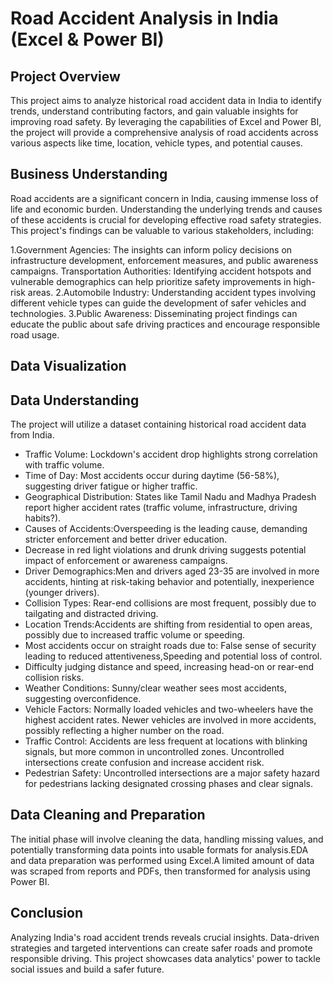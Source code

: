 # Road Accident Analysis in India (Excel & Power BI)

## Project Overview
This project aims to analyze historical road accident data in India to identify trends, understand contributing factors, and gain valuable insights for improving road safety. By leveraging the capabilities of Excel and Power BI, the project will provide a comprehensive analysis of road accidents across various aspects like time, location, vehicle types, and potential causes.

## Business Understanding
Road accidents are a significant concern in India, causing immense loss of life and economic burden. Understanding the underlying trends and causes of these accidents is crucial for developing effective road safety strategies. This project's findings can be valuable to various stakeholders, including:

1.Government Agencies: The insights can inform policy decisions on infrastructure development, enforcement measures, and public awareness campaigns.
Transportation Authorities: Identifying accident hotspots and vulnerable demographics can help prioritize safety improvements in high-risk areas.
2.Automobile Industry: Understanding accident types involving different vehicle types can guide the development of safer vehicles and technologies.
3.Public Awareness: Disseminating project findings can educate the public about safe driving practices and encourage responsible road usage.

## Data Visualization 

## Data Understanding
The project will utilize a dataset containing historical road accident data from India.  
* Traffic Volume: Lockdown's accident drop highlights strong correlation with traffic volume.
* Time of Day: Most accidents occur during daytime (56-58%), suggesting driver fatigue or higher traffic.
* Geographical Distribution: States like Tamil Nadu and Madhya Pradesh report higher accident rates (traffic volume, infrastructure, driving habits?).
* Causes of Accidents:Overspeeding is the leading cause, demanding stricter enforcement and better driver education.
* Decrease in red light violations and drunk driving suggests potential impact of enforcement or awareness campaigns.
* Driver Demographics:Men and drivers aged 23-35 are involved in more accidents, hinting at risk-taking behavior and potentially, inexperience (younger drivers).
* Collision Types: Rear-end collisions are most frequent, possibly due to tailgating and distracted driving.
* Location Trends:Accidents are shifting from residential to open areas, possibly due to increased traffic volume or speeding.
* Most accidents occur on straight roads due to: False sense of security leading to reduced attentiveness,Speeding and potential loss of control.
* Difficulty judging distance and speed, increasing head-on or rear-end collision risks.
* Weather Conditions: Sunny/clear weather sees most accidents, suggesting overconfidence.
* Vehicle Factors: Normally loaded vehicles and two-wheelers have the highest accident rates. Newer vehicles are involved in more accidents, possibly reflecting a higher number on the road.
* Traffic Control: Accidents are less frequent at locations with blinking signals, but more common in uncontrolled zones. Uncontrolled intersections create confusion and increase accident risk.
* Pedestrian Safety: Uncontrolled intersections are a major safety hazard for pedestrians lacking designated crossing phases and clear signals.

## Data Cleaning and Preparation
The initial phase will involve cleaning the data, handling missing values, and potentially transforming data points into usable formats for analysis.EDA and data preparation was performed using Excel.A limited amount of data was scraped from reports and PDFs, then transformed for analysis using Power BI.

## Conclusion
Analyzing India's road accident trends reveals crucial insights. Data-driven strategies and targeted interventions can create safer roads and promote responsible driving. This project showcases data analytics' power to tackle social issues and build a safer future.
